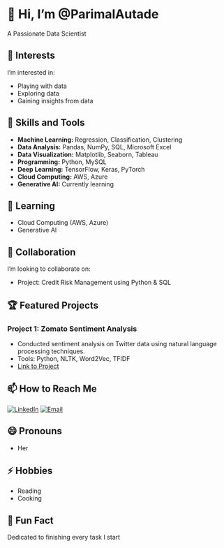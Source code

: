 
# 👋 Hi, I’m @ParimalAutade
A Passionate Data Scientist

## 👀 Interests
I’m interested in:
- Playing with data
- Exploring data
- Gaining insights from data

## 🌟 Skills and Tools
- **Machine Learning:** Regression, Classification, Clustering
- **Data Analysis:** Pandas, NumPy, SQL, Microsoft Excel
- **Data Visualization:** Matplotlib, Seaborn, Tableau
- **Programming:** Python, MySQL
- **Deep Learning:** TensorFlow, Keras, PyTorch
- **Cloud Computing:** AWS, Azure
- **Generative AI:** Currently learning

## 🌱 Learning
- Cloud Computing (AWS, Azure)
- Generative AI

## 💞️ Collaboration
I’m looking to collaborate on:
- Project: Credit Risk Management using Python & SQL

## 🏆 Featured Projects
### Project 1: Zomato Sentiment Analysis
- Conducted sentiment analysis on Twitter data using natural language processing techniques.
- Tools: Python, NLTK, Word2Vec, TFIDF
- [Link to Project](https://github.com/your-username/project2)

## 📫 How to Reach Me
[![LinkedIn](https://github.com/your-username/your-repo-name/blob/main/linkedin-logo.png)](https://www.linkedin.com/in/parimalautade)
[![Email](https://github.com/your-username/your-repo-name/blob/main/email-logo.png)](mailto:parimalautade24@gmail.com)

## 😄 Pronouns
- Her

## ⚡ Hobbies
- Reading
- Cooking

## 🎉 Fun Fact
Dedicated to finishing every task I start
